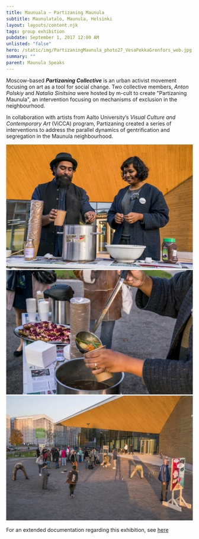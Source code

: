 ```yaml
---
title: Maunuala ~ Partizaning Maunula
subtitle: Maunulatalo, Maunula, Helsinki
layout: layouts/content.njk
tags: group exhibition
pubdate: September 1, 2017 12:00 AM
unlisted: "false"
hero: /static/img/PartizaningMaunula_photo27_VesaPekkaGronfors_web.jpg
summary: ""
parent: Maunula Speaks
---
```

Moscow-based ***Partizaning Collective*** is an urban activist movement focusing on art as a tool for social change. Two collective members, *Anton Polskiy* and *Natalia Sinitsina* were hosted by m-cult to create "Partizaning Maunula", an intervention focusing on mechanisms of exclusion in the neighbourhood.

In collaboration with artists from Aalto University’s *Visual Culture and Contemporary Art* (ViCCA) program, Partizaning created a series of interventions to address the parallel dynamics of gentrification and segregation in the Maunula neighbourhood.

![](/static/img/partizaningmaunula-ali-vidha-soup_photovesapekkagronfors-web.jpg)
![](/static/img/PartizaningMaunula-Soup2_photoVesaPekkaGronfors-web.jpg)
![](/static/img/PartizaningMaunula_photo27_VesaPekkaGronfors_web.jpg)

For an extended documentation regarding this exhibition, see [here](https://www.m-cult.org/node/698)